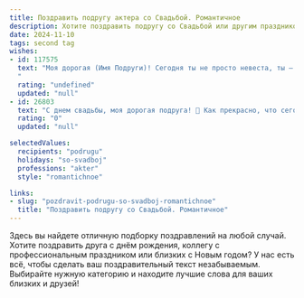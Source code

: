 ```yaml
---
title: Поздравить подругу актера со Свадьбой. Романтичное
description: Хотите поздравить подругу со Свадьбой или другим праздником? Наш ИИ создаст незабываемое поздравление, а вы обязательно выделитесь среди других.  
date: 2024-11-10
tags: second tag
wishes:
- id: 117575
  text: "Моя дорогая (Имя Подруги)! Сегодня ты не просто невеста, ты – настоящая принцесса из самой красивой сказки!  Твой талант блистать на сцене сегодня превзойден только твоим сиянием счастья рядом с любимым.  Пусть ваша жизнь будет ярким спектаклем, полным любви, смеха и нежных моментов, а брак – самой долгоиграющей и восхитительной ролью!  Поздравляю с этим чудесным днём!  Будьте счастливы!
  "
  rating: "undefined"
  updated: "null"
- id: 26803
  text: "С днем свадьбы, моя дорогая подруга! 💖 Как прекрасно, что сегодня ты и твой возлюбленный объединяете свои судьбы в вечное целое. Ты, актриса с огнем в глазах и душой, способной передать самые глубокие чувства, сегодня сияешь еще ярче. Пусть ваш союз будет таким же ярким и неповторимым, как лучшие роли, которые ты играла на сцене. Пусть любовь, которую вы разделяете, будет бесконечной, как самый длинный спектакль, и пусть каждый день вашей совместной жизни будет новым аккордом в гармоничной симфонии ваших сердец. Счастья, любви и творческих успехов вместе! 🎭💐"
  rating: "0"
  updated: "null"

selectedValues:
  recipients: "podrugu"
  holidays: "so-svadboj"
  professions: "akter"
  style: "romantichnoe"

links:
- slug: "pozdravit-podrugu-so-svadboj-romantichnoe"
  title: "Поздравить подругу со Свадьбой. Романтичное"
---
```


Здесь вы найдете отличную подборку поздравлений на любой случай. 
Хотите поздравить друга с днём рождения, коллегу с профессиональным праздником или близких с Новым годом? У нас есть всё, чтобы сделать ваш поздравительный текст незабываемым. Выбирайте нужную категорию и находите лучшие слова для ваших близких и друзей!
